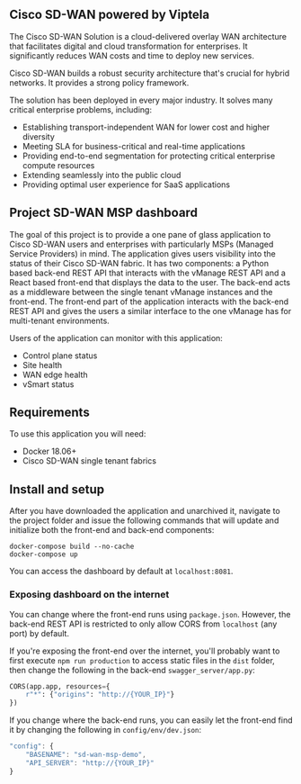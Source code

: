 ## Cisco SD-WAN powered by Viptela

The Cisco SD-WAN Solution is a cloud-delivered overlay WAN architecture that facilitates digital and cloud transformation for enterprises. It significantly reduces WAN costs and time to deploy new services.

Cisco SD-WAN builds a robust security architecture that's crucial for hybrid networks. It provides a strong policy framework.

The solution has been deployed in every major industry. It solves many critical enterprise problems, including:

* Establishing transport-independent WAN for lower cost and higher diversity
* Meeting SLA for business-critical and real-time applications
* Providing end-to-end segmentation for protecting critical enterprise compute resources
* Extending seamlessly into the public cloud
* Providing optimal user experience for SaaS applications

## Project SD-WAN MSP dashboard

The goal of this project is to provide a one pane of glass application to Cisco SD-WAN users and enterprises with particularly MSPs (Managed Service Providers) in mind. The application gives users visibility into the status of their Cisco SD-WAN fabric. It has two components: a Python based back-end REST API that interacts with the vManage REST API and a React based front-end that displays the data to the user. The back-end acts as a middleware between the single tenant vManage instances and the front-end. The front-end part of the application interacts with the back-end REST API and gives the users a similar interface to the one vManage has for multi-tenant environments.

Users of the application can monitor with this application:

* Control plane status
* Site health
* WAN edge health
* vSmart status

## Requirements

To use this application you will need:

* Docker 18.06+
* Cisco SD-WAN single tenant fabrics

## Install and setup

After you have downloaded the application and unarchived it, navigate to the project folder and issue the following commands that will update and initialize both the front-end and back-end components:

```
docker-compose build --no-cache
docker-compose up
```

You can access the dashboard by default at `localhost:8081`.

### Exposing dashboard on the internet

You can change where the front-end runs using `package.json`. However, the back-end REST API is restricted to only allow CORS from `localhost` (any port) by default.

If you're exposing the front-end over the internet, you'll probably want to first execute `npm run production` to access static files in the `dist` folder, then change the following in the back-end `swagger_server/app.py`:

```py
CORS(app.app, resources={
    r"*": {"origins": "http://{YOUR_IP}"}
})
```

If you change where the back-end runs, you can easily let the front-end find it by changing the following in `config/env/dev.json`:

```js
"config": {
    "BASENAME": "sd-wan-msp-demo",
    "API_SERVER": "http://{YOUR_IP}"
}
```
